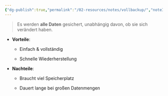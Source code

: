 ```yaml
---
{"dg-publish":true,"permalink":"/02-resources/notes/vollbackup/","noteIcon":"","updated":"2025-03-24T16:28:35.000+01:00"}
---
```


>Es werden **alle Daten** gesichert, unabhängig davon, ob sie sich verändert haben.

- **Vorteile**:
    
    - Einfach & vollständig
        
    - Schnelle Wiederherstellung
        
- **Nachteile**:
    
    - Braucht viel Speicherplatz
        
    - Dauert lange bei großen Datenmengen
        